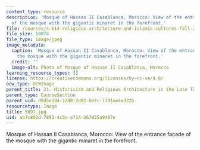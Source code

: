 ```yaml
---
content_type: resource
description: 'Mosque of Hassan II Casablanca, Morocco: View of the entrance facade
  of the mosque with the gigantic minaret in the forefront.'
file: /courses/4-614-religious-architecture-and-islamic-cultures-fall-2002/ab7c802d78934c5ee714267835a9497e_5097.jpg
file_size: 50074
file_type: image/jpeg
image_metadata:
  caption: 'Mosque of Hassan II Casablanca, Morocco: View of the entrance facade of
    the mosque with the gigantic minaret in the forefront.'
  credit: ''
  image-alt: Photo of Mosque of Hassan II Casablanca, Morocco
learning_resource_types: []
license: https://creativecommons.org/licenses/by-nc-sa/4.0/
ocw_type: OCWImage
parent_title: 21. Historicism and Religious Architecture in the Late Twentieth Century
parent_type: CourseSection
parent_uid: d9d5e204-1248-2d82-6e7c-7391ae4e322b
resourcetype: Image
title: 5097.jpg
uid: ab7c802d-7893-4c5e-e714-267835a9497e
---
```

Mosque of Hassan II Casablanca, Morocco: View of the entrance facade of the mosque with the gigantic minaret in the forefront.